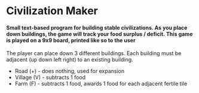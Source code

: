 # Civilization Maker
<h4> Small text-based program for building stable civilizations. As you place down buildings, the game will track your food surplus / deficit. This game is played on a 9x9 board, printed like so to the user </h4>


The player can place down 3 different buildings. Each building must be adjacent (up down left right) to an existing building. 
<ul> 
 <li> Road (+) - does nothing, used for expansion</li>
 <li> Village (V) - subtracts 1 food </li>
 <li> Farm (F) - subtracts 1 food, awards 1 food for each adjacent fertile tile</li>
</ul>
